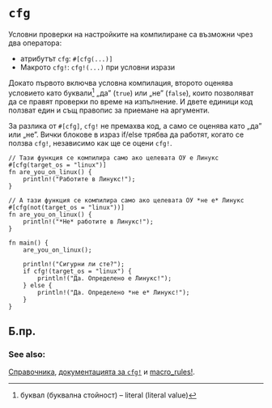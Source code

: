 # `cfg`

Условни проверки на настройките на компилиране са възможни чрез два оператора:

* атрибутът `cfg`: `#[cfg(...)]`
* Макрото `cfg!`: `cfg!(...)` при условни изрази

Докато първото включва условна компилация, второто оценява условието като
буквали[^literals] „да” (`true`) или „не” (`false`), които позволяват да се
правят проверки по време на изпълнение. И двете единици код ползват един и същ
правопис за приемане на аргументи.

За разлика от `#[cfg]`, `cfg!` не премахва код, а само се оценява като „да” или
„не”. Вички блокове в израз if/else трябва да работят, когато се ползва  `cfg!`,
независимо как ще се оцени `cfg!`.

```rust,editable
// Тази функция се компилира само ако целевата ОУ е Линукс
#[cfg(target_os = "linux")]
fn are_you_on_linux() {
    println!("Работите в Линукс!");
}

// А тази функция се компилира само ако целевата ОУ *не е* Линукс
#[cfg(not(target_os = "linux"))]
fn are_you_on_linux() {
    println!("*Не* работите в Линукс!");
}

fn main() {
    are_you_on_linux();

    println!("Сигурни ли сте?");
    if cfg!(target_os = "linux") {
        println!("Да. Определено е Линукс!");
    } else {
        println!("Да. Определено *не е* Линукс!");
    }
}
```

## Б.пр.

[^literals]: буквал (буквална стойност) – literal (literal value)

### See also:

[Справочника][ref], [документацията за `cfg!`][cfg] и [macro_rules!][macros].

[cfg]: https://doc.rust-lang.org/std/macro.cfg!.html
[macros]: ../macros.md
[ref]: https://doc.rust-lang.org/reference/attributes.html#conditional-compilation
